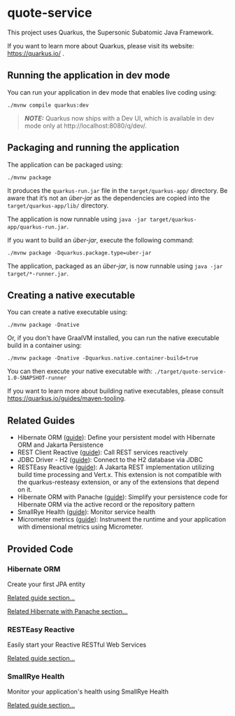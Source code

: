 # quote-service

This project uses Quarkus, the Supersonic Subatomic Java Framework.

If you want to learn more about Quarkus, please visit its website: https://quarkus.io/ .

## Running the application in dev mode

You can run your application in dev mode that enables live coding using:

```shell script
./mvnw compile quarkus:dev
```

> **_NOTE:_**  Quarkus now ships with a Dev UI, which is available in dev mode only at http://localhost:8080/q/dev/.

## Packaging and running the application

The application can be packaged using:

```shell script
./mvnw package
```

It produces the `quarkus-run.jar` file in the `target/quarkus-app/` directory.
Be aware that it’s not an _über-jar_ as the dependencies are copied into the `target/quarkus-app/lib/` directory.

The application is now runnable using `java -jar target/quarkus-app/quarkus-run.jar`.

If you want to build an _über-jar_, execute the following command:

```shell script
./mvnw package -Dquarkus.package.type=uber-jar
```

The application, packaged as an _über-jar_, is now runnable using `java -jar target/*-runner.jar`.

## Creating a native executable

You can create a native executable using:

```shell script
./mvnw package -Dnative
```

Or, if you don't have GraalVM installed, you can run the native executable build in a container using:

```shell script
./mvnw package -Dnative -Dquarkus.native.container-build=true
```

You can then execute your native executable with: `./target/quote-service-1.0-SNAPSHOT-runner`

If you want to learn more about building native executables, please consult https://quarkus.io/guides/maven-tooling.

## Related Guides

- Hibernate ORM ([guide](https://quarkus.io/guides/hibernate-orm)): Define your persistent model with Hibernate ORM and
  Jakarta Persistence
- REST Client Reactive ([guide](https://quarkus.io/guides/rest-client-reactive)): Call REST services reactively
- JDBC Driver - H2 ([guide](https://quarkus.io/guides/datasource)): Connect to the H2 database via JDBC
- RESTEasy Reactive ([guide](https://quarkus.io/guides/resteasy-reactive)): A Jakarta REST implementation utilizing
  build time processing and Vert.x. This extension is not compatible with the quarkus-resteasy extension, or any of the
  extensions that depend on it.
- Hibernate ORM with Panache ([guide](https://quarkus.io/guides/hibernate-orm-panache)): Simplify your persistence code
  for Hibernate ORM via the active record or the repository pattern
- SmallRye Health ([guide](https://quarkus.io/guides/smallrye-health)): Monitor service health
- Micrometer metrics ([guide](https://quarkus.io/guides/micrometer)): Instrument the runtime and your application with
  dimensional metrics using Micrometer.

## Provided Code

### Hibernate ORM

Create your first JPA entity

[Related guide section...](https://quarkus.io/guides/hibernate-orm)

[Related Hibernate with Panache section...](https://quarkus.io/guides/hibernate-orm-panache)

### RESTEasy Reactive

Easily start your Reactive RESTful Web Services

[Related guide section...](https://quarkus.io/guides/getting-started-reactive#reactive-jax-rs-resources)

### SmallRye Health

Monitor your application's health using SmallRye Health

[Related guide section...](https://quarkus.io/guides/smallrye-health)
